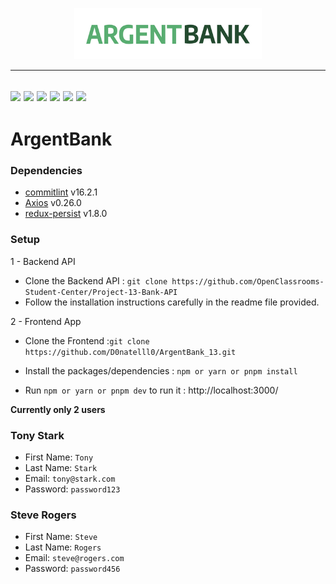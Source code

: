 <p align="center">
  <img src="/src/assets/img/argentBankLogo.png" width="300px"alt="Logo image"/>
</p>

---
[![](https://img.shields.io/badge/Vite-B73BFE?style=for-the-badge&logo=vite&logoColor=FFD62E)](https://vitejs.dev/)
[![](https://img.shields.io/badge/JavaScript-323330?style=for-the-badge&logo=javascript&logoColor=F7DF1E)](/)
[![](https://img.shields.io/badge/React-20232A?style=for-the-badge&logo=react&logoColor=61DAFB)](https://fr.reactjs.org/)
[![](https://img.shields.io/badge/React_Router-CA4245?style=for-the-badge&logo=react-router&logoColor=white)](https://reactrouter.com/)
[![](https://img.shields.io/badge/Redux_Tool_Kit-764ABC?style=flat-square&labelColor=fff&logo=Redux&logoColor=764ABC)](https://redux-toolkit.js.org/introduction/getting-started)
[![](https://img.shields.io/badge/Styled_components-DB7093?style=flat-square&labelColor=fff&logo=styled-components&logoColor=DB7093)](https://styled-components.com/docs)
---

# ArgentBank


### Dependencies
- [commitlint](https://commitlint.js.org/#/guides-use-prompt) v16.2.1
- [Axios](https://github.com/axios/axios#installing) v0.26.0
- [redux-persist](https://github.com/rt2zz/redux-persist) v1.8.0


### Setup

1 - Backend API
 - Clone the Backend API : `git clone https://github.com/OpenClassrooms-Student-Center/Project-13-Bank-API`
 - Follow the installation instructions carefully in the readme file provided.

2 - Frontend App
 - Clone the Frontend :`git clone https://github.com/D0natelll0/ArgentBank_13.git`

 - Install the packages/dependencies : `npm or yarn or pnpm install`
 - Run `npm or yarn or pnpm dev` to run it : http://localhost:3000/

 
**Currently only 2 users**
### Tony Stark
- First Name: `Tony`
- Last Name: `Stark`
- Email: `tony@stark.com`
- Password: `password123`
### Steve Rogers
- First Name: `Steve`
- Last Name: `Rogers`
- Email: `steve@rogers.com`
- Password: `password456`

